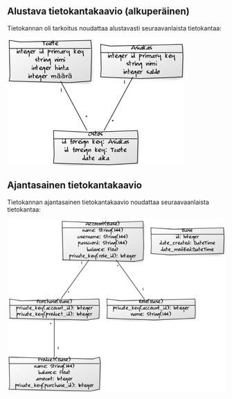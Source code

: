 ## Alustava tietokantakaavio (alkuperäinen)

Tietokannan oli tarkoitus noudattaa alustavasti seuraavanlaista tietokantaa:

![Tietokantakaavio](https://raw.githubusercontent.com/Kallmark/Tietokantasovellus/master/documentation/pictures/tietokantakaavio_syksy2019.jpg "Alustava tietokantakaavio")

## Ajantasainen tietokantakaavio

Tietokannan ajantasainen tietokantakaavio noudattaa seuraavaanlaista tietokantaa:

![Tietokantakaavio](https://raw.githubusercontent.com/Kallmark/Tietokantasovellus/master/documentation/pictures/tietokantakaavio2.jpg "Ajantasainen tietokantakaavio")
